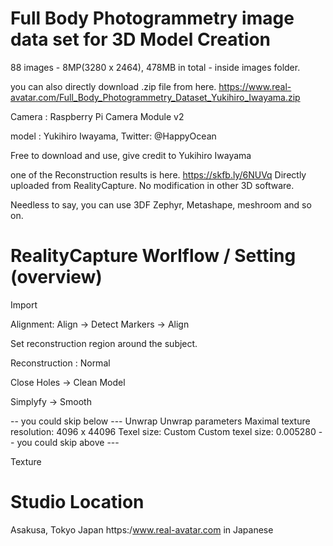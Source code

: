 
# Full Body Photogrammetry image data set for 3D Model Creation

88 images - 8MP(3280 x 2464), 478MB in total - inside images folder.

you can also directly download .zip file from here.
https://www.real-avatar.com/Full_Body_Photogrammetry_Dataset_Yukihiro_Iwayama.zip

Camera : Raspberry Pi Camera Module v2

model : Yukihiro Iwayama,  Twitter: @HappyOcean

Free to download and use, give credit to Yukihiro Iwayama

one of the Reconstruction results is here.
https://skfb.ly/6NUVq
Directly uploaded from RealityCapture. No modification in other 3D software.

Needless to say, you can use 3DF Zephyr, Metashape, meshroom and so on.

# RealityCapture Worlflow / Setting (overview)

Import

Alignment: Align -> Detect Markers -> Align

Set reconstruction region around the subject.

Reconstruction : Normal

Close Holes -> Clean Model

Simplyfy -> Smooth

-- you could skip below ---
Unwrap
  Unwrap parameters
    Maximal texture resolution: 4096 x 44096
    Texel size: Custom
    Custom texel size: 0.005280
-- you could skip above ---    

Texture


# Studio Location 
Asakusa, Tokyo Japan
https:/www.real-avatar.com in Japanese
